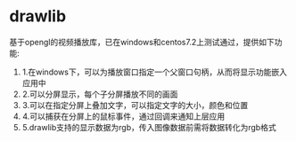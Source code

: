# drawlib
基于opengl的视频播放库，已在windows和centos7.2上测试通过，提供如下功能:
<ol>
<li>1.在windows下，可以为播放窗口指定一个父窗口句柄，从而将显示功能嵌入应用中</li>
<li>2.可以分屏显示，每个子分屏播放不同的画面</li>
<li>3.可以在指定分屏上叠加文字，可以指定文字的大小，颜色和位置</li>
<li>4.可以捕获在分屏上的鼠标事件，通过回调来通知上层应用</li>
<li>5.drawlib支持的显示数据为rgb，传入图像数据前需将数据转化为rgb格式</li>
</ol>
